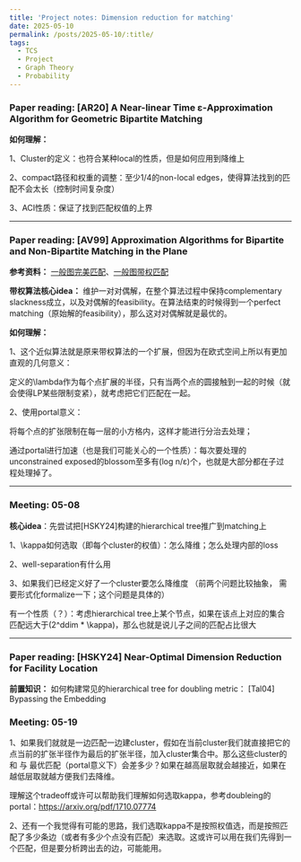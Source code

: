 ```yaml
---
title: 'Project notes: Dimension reduction for matching'
date: 2025-05-10
permalink: /posts/2025-05-10/:title/
tags:
  - TCS
  - Project
  - Graph Theory
  - Probability
---
```


<style>
.archive {
  font-family: 'Georgia', serif;
}
</style>

### Paper reading: [AR20] A Near-linear Time ε-Approximation Algorithm for Geometric Bipartite Matching

**如何理解：**

1、Cluster的定义：也符合某种local的性质，但是如何应用到降维上

2、compact路径和权重的调整：至少1/4的non-local edges，使得算法找到的匹配不会太长（控制时间复杂度）

3、ACI性质：保证了找到匹配权值的上界

---


### Paper reading: [AV99] Approximation Algorithms for Bipartite and Non-Bipartite Matching in the Plane

**参考资料：** [一般图完美匹配](https://users.soe.ucsc.edu/~sesh/Teaching/2021/CSE202/Slides/lec2-blossom.pdf)、[一般图带权匹配](https://theory.stanford.edu/~jvondrak/CS369P/lec6.pdf)

**带权算法核心idea：** 维护一对对偶解，在整个算法过程中保持complementary slackness成立，以及对偶解的feasibility。在算法结束的时候得到一个perfect matching（原始解的feasibility），那么这对对偶解就是最优的。

**如何理解：**

1、这个近似算法就是原来带权算法的一个扩展，但因为在欧式空间上所以有更加直观的几何意义：

定义的\lambda作为每个点扩展的半径，只有当两个点的圆接触到一起的时候（就会使得LP某些限制变紧），就考虑把它们匹配在一起。

2、使用portal意义：

将每个点的扩张限制在每一层的小方格内，这样才能进行分治去处理；

通过portal进行加速（也是我们可能关心的一个性质）：每次要处理的unconstrained exposed的blossom至多有(log n/ε)个，也就是大部分都在子过程处理掉了。

---

### Meeting: 05-08

**核心idea**：先尝试把[HSKY24]构建的hierarchical tree推广到matching上

1、\kappa如何选取（即每个cluster的权值）：怎么降维；怎么处理内部的loss

2、well-separation有什么用

3、如果我们已经定义好了一个cluster要怎么降维度 （前两个问题比较抽象， 需要形式化formalize一下；这个问题是具体的）

有一个性质（？）：考虑hierarchical tree上某个节点，如果在该点上对应的集合匹配远大于(2^ddim * \kappa)，那么也就是说儿子之间的匹配占比很大

---

### Paper reading: [HSKY24] Near-Optimal Dimension Reduction for Facility Location

**前置知识：** 如何构建常见的hierarchical tree for doubling metric： [Tal04] Bypassing the Embedding

### Meeting: 05-19

1、如果我们就就是一边匹配一边建cluster，假如在当前cluster我们就直接把它的点当前的扩张半径作为最后的扩张半径，加入cluster集合中。那么这些cluster的和 与 最优匹配（portal意义下）会差多少？如果在越高层取就会越接近，如果在越低层取就越方便我们去降维。

理解这个tradeoff或许可以帮助我们理解如何选取kappa，参考doubleing的portal：https://arxiv.org/pdf/1710.07774

2、还有一个我觉得有可能的思路，我们选取kappa不是按照权值选，而是按照匹配了多少条边（或者有多少个点没有匹配）来选取。这或许可以用在我们先得到一个匹配，但是要分析跨出去的边，可能能用。
